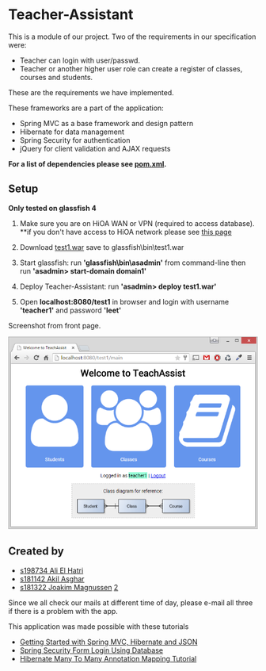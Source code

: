 # Teacher-Assistant

This is a module of our project. Two of the requirements in our specification were:

* Teacher can login with user/passwd.
* Teacher or another higher user role can create a register of classes, courses and students.

These are the requirements we have implemented.

These frameworks are a part of the application:

* Spring MVC as a base framework and design pattern
* Hibernate for data management
* Spring Security for authentication
* jQuery for client validation and AJAX requests

**For a list of dependencies please see [pom.xml](pom.xml).**

## Setup

**Only tested on glassfish 4**

1. Make sure you are on HiOA WAN or VPN (required to access database). \*\*if you don't have access to HiOA network please see [this page](setup-database.md)

2. Download [test1.war](target/test1.war) save to glassfish\bin\test1.war

3. Start glassfish: run **'glassfish\bin\asadmin'** from command-line then run **'asadmin> start-domain domain1'**

4. Deploy Teacher-Assistant: run **'asadmin> deploy test1.war'**

5. Open **localhost:8080/test1** in browser and login with username **'teacher1'** and password **'leet'**

Screenshot from front page.

![Screenshot of front page](screenshot.png)

## Created by

* [s198734 Ali El Hatri](mailto:s198734@stud.hioa.no)
* [s181142 Akil Asghar](mailto:s181142@stud.hioa.no)
* [s181322 Joakim Magnussen](mailto:s181322@stud.hioa.no) [2](mailto:joakim-m@outlook.com)

Since we all check our mails at different time of day, please e-mail all three if there is a problem with the app.

This application was made possible with these tutorials

* [Getting Started with Spring MVC, Hibernate and JSON](https://confluence.jetbrains.com/display/IntelliJIDEA/Getting+Started+with+Spring+MVC,+Hibernate+and+JSON)
* [Spring Security Form Login Using Database](http://www.mkyong.com/spring-security/spring-security-form-login-using-database/)
* [Hibernate Many To Many Annotation Mapping Tutorial](http://viralpatel.net/blogs/hibernate-many-to-many-annotation-mapping-tutorial/)
